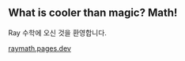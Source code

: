 ## What is cooler than magic? Math!

Ray 수학에 오신 것을 환영합니다.

[raymath.pages.dev](https://raymath.pages.dev)